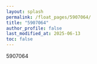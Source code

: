 ```yaml
---
layout: splash
permalink: /float_pages/5907064/
title: "5907064"
author_profile: false
last_modified_at: 2025-06-13
toc: false
---
```

 
5907064
